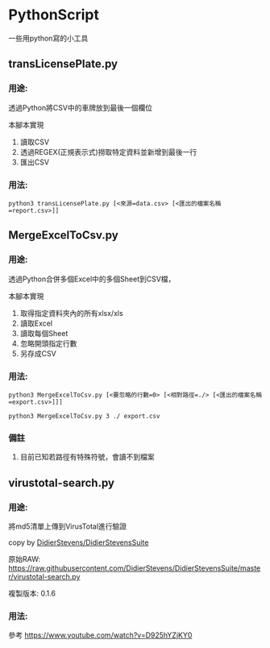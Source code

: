 # PythonScript
一些用python寫的小工具



## transLicensePlate.py
### 用途:
透過Python將CSV中的車牌放到最後一個欄位

本腳本實現
1. 讀取CSV
2. 透過REGEX(正規表示式)撈取特定資料並新增到最後一行
3. 匯出CSV

### 用法:
```
python3 transLicensePlate.py [<來源=data.csv> [<匯出的檔案名稱=report.csv>]]
```


## MergeExcelToCsv.py
### 用途:
透過Python合併多個Excel中的多個Sheet到CSV檔，

本腳本實現
1. 取得指定資料夾內的所有xlsx/xls
2. 讀取Excel
3. 讀取每個Sheet
4. 忽略開頭指定行數
5. 另存成CSV
### 用法:
```python=
python3 MergeExcelToCsv.py [<要忽略的行數=0> [<相對路徑=./> [<匯出的檔案名稱=export.csv>]]]

python3 MergeExcelToCsv.py 3 ./ export.csv
```

### 備註
1. 目前已知若路徑有特殊符號，會讀不到檔案


## virustotal-search.py
### 用途:
將md5清單上傳到VirusTotal進行驗證

copy by [DidierStevens/DidierStevensSuite](https://github.com/DidierStevens/DidierStevensSuite)

原始RAW: https://raw.githubusercontent.com/DidierStevens/DidierStevensSuite/master/virustotal-search.py

複製版本: 0.1.6

### 用法:
參考
https://www.youtube.com/watch?v=D925hYZjKY0
